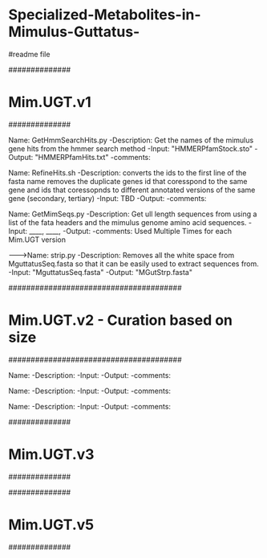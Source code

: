 # Specialized-Metabolites-in-Mimulus-Guttatus-
#readme file 



##############
# Mim.UGT.v1 #
##############

Name: GetHmmSearchHits.py
-Description: Get the names of the mimulus gene hits from the hmmer search method
-Input: "HMMERPfamStock.sto" 
-Output: "HMMERPfamHits.txt"
-comments: 

Name: RefineHits.sh 
-Description: 
converts the ids to the first line of the fasta name
removes the duplicate genes id that coresspond to the same gene and ids that coressopnds to different annotated versions of the same gene (secondary, tertiary)
-Input: TBD
-Output: 
-comments: 

Name: GetMimSeqs.py
-Description: Get ull length sequences from using a list of the fata headers and the mimulus genome amino acid sequences. 
-Input: ____, ____, 
-Output: 
-comments: Used Multiple Times for each  Mim.UGT version 

--->Name: strip.py 
-Description: Removes all the white space from MguttatusSeq.fasta so that it     can be easily used to extract sequences from. 
-Input: "MguttatusSeq.fasta"
-Output: "MGutStrp.fasta"



#######################################
# Mim.UGT.v2 - Curation based on size # 
#######################################

Name: 
-Description: 
-Input: 
-Output: 
-comments: 

Name: 
-Description: 
-Input: 
-Output: 
-comments: 

Name: 
-Description: 
-Input: 
-Output: 
-comments: 


##############
# Mim.UGT.v3 #
##############






##############
# Mim.UGT.v5 #
##############
